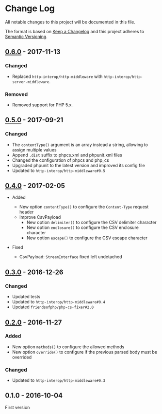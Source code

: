 # Change Log

All notable changes to this project will be documented in this file.

The format is based on [Keep a Changelog](http://keepachangelog.com/)
and this project adheres to [Semantic Versioning](http://semver.org/).

## [0.6.0] - 2017-11-13

### Changed

- Replaced `http-interop/http-middleware` with  `http-interop/http-server-middleware`.

### Removed

- Removed support for PHP 5.x.

## [0.5.0] - 2017-09-21

### Changed

- The `contentType()` argument is an array instead a string, allowing to assign multiple values
- Append `.dist` suffix to phpcs.xml and phpunit.xml files
- Changed the configuration of phpcs and php_cs
- Upgraded phpunit to the latest version and improved its config file
- Updated to `http-interop/http-middleware#0.5`

## [0.4.0] - 2017-02-05

* Added
  * New option `contentType()` to configure the `Content-Type` request header
  * Improve CsvPayload
    - New option `delimiter()` to configure the CSV delimiter character
    - New option `enclosure()` to configure the CSV enclosure character
    - New option `escape()` to configure the CSV escape character

* Fixed
  * CsvPayload: `StreamInterface` fixed left undetached

## [0.3.0] - 2016-12-26

### Changed

- Updated tests
- Updated to `http-interop/http-middleware#0.4`
- Updated `friendsofphp/php-cs-fixer#2.0`

## [0.2.0] - 2016-11-27

### Added

- New option `methods()` to configure the allowed methods
- New option `override()` to configure if the previous parsed body must be overrided

### Changed

- Updated to `http-interop/http-middleware#0.3`

## 0.1.0 - 2016-10-04

First version

[0.6.0]: https://github.com/middlewares/payload/compare/v0.5.0...v0.6.0
[0.5.0]: https://github.com/middlewares/payload/compare/v0.4.0...v0.5.0
[0.4.0]: https://github.com/middlewares/payload/compare/v0.3.0...v0.4.0
[0.3.0]: https://github.com/middlewares/payload/compare/v0.2.0...v0.3.0
[0.2.0]: https://github.com/middlewares/payload/compare/v0.1.0...v0.2.0
